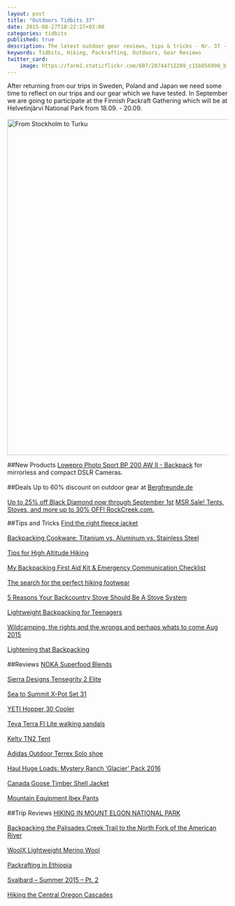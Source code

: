 ```yaml
---
layout: post
title: "Outdoors Tidbits 37"
date: 2015-08-27T18:22:27+03:00
categories: tidbits
published: true
description: The latest outdoor gear reviews, tips & tricks - Nr. 37 - #outdoorstidbits
keywords: Tidbits, Hiking, Packrafting, Outdoors, Gear Reviews
twitter_card:
    image: https://farm1.staticflickr.com/607/20744712289_c15b856998_b.jpg
---
```

After returning from our trips in Sweden, Poland and Japan we need some time to reflect on our trips and our gear which we have tested. In September we are going to participate at the Finnish Packraft Gathering which will be at Helvetinjärvi National Park from 18.09. - 20.09.<br><br>
<img src="https://farm1.staticflickr.com/607/20744712289_c15b856998_b.jpg" width="1024" height="768" alt="From Stockholm to Turku">
<!--more-->
##New Products
<a href="http://amzn.to/1hIvRCI">Lowepro Photo Sport BP 200 AW II - Backpack</a> for mirrorless and compact DSLR Cameras.
<br><br>
##Deals
Up to 60% discount on outdoor gear at <a href="http://partner.bergfreunde.de/go.cgi?pid=10333&wmid=cc&cpid=1&target=http://www.bergfreunde.de/outlet/schlafsaecke/?listorderby=bfdiscountpercent&listorder=desc&&_$ja=tsid:52154">Bergfreunde.de</a><br><br>
<a href="http://www.avantlink.com/click.php?tt=ml&amp;ti=470381&amp;pw=150351">Up to 25% off Black Diamond now through September 1st<img src="http://www.avantlink.com/tpv/13410/470381/125311/150351/-/ml/image.png" width="0" height="0" style="visibility: hidden; border: none !important; margin: 0px !important;" alt="" /></a>
<a href="http://www.avantlink.com/click.php?tt=ml&amp;ti=23649&amp;pw=150351">MSR Sale! Tents, Stoves, and more up to 30% OFF! RockCreek.com.<img src="http://www.avantlink.com/tpv/10049/23649/125311/150351/-/ml/image.png" width="0" height="0" style="visibility: hidden; border: none !important; margin: 0px !important;" alt="" /></a>

##Tips and Tricks
[Find the right fleece jacket](http://www.bergfreunde.de/basislager/kaufberatung-fleecejacke/)
<br><br>
[Backpacking Cookware: Titanium vs. Aluminum vs. Stainless Steel](http://s454105314.onlinehome.us/msr_blog/backpacking-cookware-titanium-vs-aluminum-vs-stainless-steel/)
<br><br>
[Tips for High Altitude Hiking](http://www.thehikinglife.com/2015/08/tips-for-high-altitude-hiking-2/)
<br><br>
[My Backpacking First Aid Kit & Emergency Communication Checklist](http://andrewskurka.com/2015/backpacking-first-aid-kit-emergency-communication-checklist/)
<br><br>
[The search for the perfect hiking footwear](http://www.outdoorsfather.com/2015/08/the-search-for-the-perfect-hiking-footwear/)
<br><br>
[5 Reasons Your Backcountry Stove Should Be A Stove System](http://s454105314.onlinehome.us/msr_blog/stove-systems-101-5-reasons-backcountry-stove-stove-system/)
<br><br>
[Lightweight Backpacking for Teenagers](http://blog.hyperlitemountaingear.com/lightweight-backpacking-teenagers/)
<br><br>
[Wildcamping, the rights and the wrongs and perhaps whats to come Aug 2015](https://chrishorobin.wordpress.com/2015/08/20/wildcamping-the-rights-and-the-wrongs-and-perhaps-whats-to-come-aug-2015/)
<br><br>
[Lightening that Backpacking](http://blissfulhiking.blogspot.com/2015/08/lightening-that-backpacking-load.html)
<br><br>
##Reviews
[NOKA Superfood Blends](http://www.modernhiker.com/2015/08/26/product-review-noka-superfood-blends)
<br><br>
[Sierra Designs Tensegrity 2 Elite](http://treelinebackpacker.com/2015/08/26/sierra-designs-tensegrity-2-elite-review-innovation-done-right)
<br><br>
[Sea to Summit X-Pot Set 31](http://thebigoutside.com/gear-review-sea-to-summit-x-pot-set-31/)
<br><br>
[YETI Hopper 30 Cooler](http://blog.rei.com/camp/gear-review-yeti-hopper-30-cooler/)
<br><br>
[Teva Terra FI Lite walking sandals](http://thegirloutdoors.co.uk/2015/08/25/teva/)
<br><br>
[Kelty TN2 Tent](http://www.gogumption.com/go-hike/review-kelty-tn2-tent/)
<br><br>
[Adidas Outdoor Terrex Solo shoe](http://www.thealpinestart.com/2015/08/review-adidas-outdoor-terrex-solo-approach-shoe/)
<br><br>
[Haul Huge Loads: Mystery Ranch ‘Glacier’ Pack 2016](http://gearjunkie.com/mystery-ranch-glacier-review)
<br><br>
[Canada Goose Timber Shell Jacket](http://www.thealpinestart.com/2015/08/field-tested-canada-goose-timber-shell-jacket/)
<br><br>
[Mountain Equipment Ibex Pants](http://www.outdoorsfather.com/2015/08/gear-review-mountain-equipment-ibex-pants/)
<br><br>
##Trip Reviews
[HIKING IN MOUNT ELGON NATIONAL PARK](http://www.comewalkwithmeuk.co.uk/2015/08/hiking-in-mount-elgon-national-park.html)
<br><br>
[Backpacking the Palisades Creek Trail to the North Fork of the American River](http://jackhaskel.com/2015/08/23/backpacking-the-palisades-creek-trail-to-the-north-fork-of-the-american-river)
<br><br>
[WoolX Lightweight Merino Wool](http://www.backpacking.net/forum/ubbthreads.php?ubb=showflat&Number=191687#Post191687)
<br><br>
[Packrafting in Ethiopia](http://www.packrafting.de/2015/08/packrafting-in-athiopien-v.html)
<br><br>
[Svalbard – Summer 2015 – Pt. 2](http://korpijaakko.com/2015/08/27/svalbard-summer-2015-pt-2)
<br><br>
[Hiking the Central Oregon Cascades](http://dennis-ernst-blogs.blogspot.com/2015/08/hiking-central-oregon-cascades.html)
